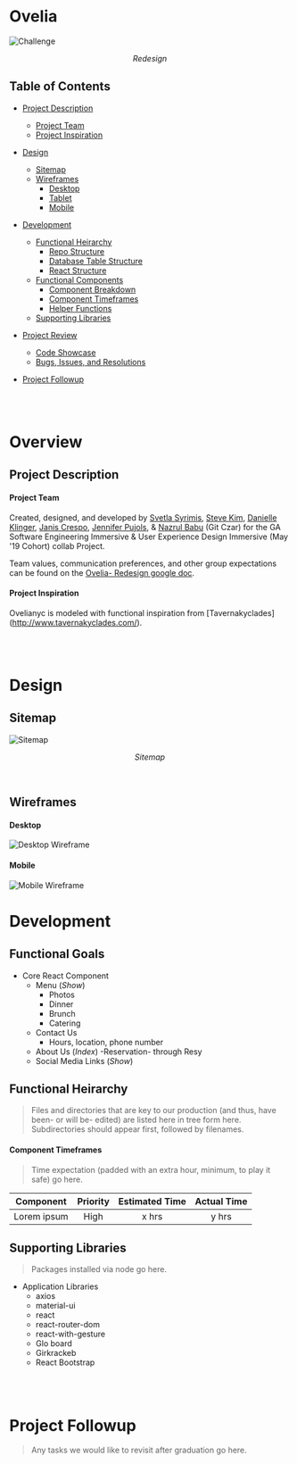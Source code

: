 # Ovelia

![Challenge](https://i.imgur.com/AIr7QbW.png)
<p style="text-align: center;"><em>Redesign</em></p>

## Table of Contents
- [Project Description](#project-description)
  - [Project Team](#project-team)
  - [Project Inspiration](#project-inspiration)
- [Design](#design)
  - [Sitemap](#sitemap)
  - [Wireframes](#wireframes)
    - [Desktop](#desktop)
    - [Tablet](#tablet)
    - [Mobile](#mobile)
    
- [Development](#development)
  - [Functional Heirarchy](#functional-heirarchy)
    - [Repo Structure](#repo-structure)
    - [Database Table Structure](#express-database-structure)
    - [React Structure](#react-structure)
  - [Functional Components](#functional-components)
    - [Component Breakdown](#component-breakdown)
    - [Component Timeframes](#component-timeframes)
    - [Helper Functions](#helper-functions)
  - [Supporting Libraries](#supporting-libraries)
- [Project Review](#project-review)
  - [Code Showcase](#code-showcase)
  - [Bugs, Issues, and Resolutions](#issues-&-resolutions)
- [Project Followup](#project-followup)

<br>
<br>

# Overview


## Project Description

#### Project Team
Created, designed, and developed by [Svetla Syrimis](https://github.com/svetlasyrimis), [Steve Kim](https://github.com/Majorsteve), [Danielle Klinger](https://github.com/Dklinger95), [Janis Crespo](https://github.com/), [Jennifer Pujols](https://github.com/jenniferpujols), & [Nazrul Babu](https://github.com/n95babu) (Git Czar) for the GA Software Engineering Immersive & User Experience Design Immersive (May '19 Cohort) collab  Project.

Team values, communication preferences, and other group expectations can be found on the [Ovelia- Redesign google doc](https://docs.google.com/document/d/1JdjdJwcXwCWbywYsNXTXL3d3OJm9BnaXuxp-JBNMiA0/edit).

#### Project Inspiration
Ovelianyc is modeled with functional inspiration from [Tavernakyclades] (http://www.tavernakyclades.com/).


<br>
<br>


# Design

## Sitemap
![Sitemap](https://i.imgur.com/0xpkMSd.png)
<p style="text-align: center;"><em>Sitemap</em></p>

<br>

## Wireframes
#### Desktop 
![Desktop Wireframe](https://i.imgur.com/FU3kYxk.jpg)



#### Mobile
![Mobile Wireframe](https://i.imgur.com/96F1tBQ.jpg)






# Development

## Functional Goals

- Core React Component
    - Menu (_Show_)
        - Photos
        - Dinner
        - Brunch
        - Catering
    - Contact Us  
        - Hours, location, phone number
    - About Us  (_Index_)
    -Reservation- through Resy 
    - Social Media Links (_Show_)
    
 


## Functional Heirarchy

> Files and directories that are key to our production (and thus, have been- or will be- edited) are listed here in tree form here. Subdirectories should appear first, followed by filenames.



#### Component Timeframes

> Time expectation (padded with an extra hour, minimum, to play it safe) go here.

| Component | Priority | Estimated Time | Actual Time |
| --- | :---: |  :---: | :---: |
| Lorem ipsum | High | x hrs | y hrs |


## Supporting Libraries


> Packages installed via node go here.

* Application Libraries
  * axios
  * material-ui
  * react
  * react-router-dom
  * react-with-gesture
  * Glo board 
  * Girkrackeb
  * React Bootstrap 
  
  

<br>
<br>


# Project Followup

> Any tasks we would like to revisit after graduation go here.

